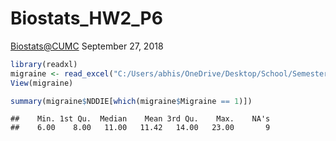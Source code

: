 Biostats\_HW2\_P6
================
<Biostats@CUMC>
September 27, 2018

``` r
library(readxl)
migraine <- read_excel("C:/Users/abhis/OneDrive/Desktop/School/Semester 1/P8130_biostats/HW2/migraine.xlsx")
View(migraine)
```

``` r
summary(migraine$NDDIE[which(migraine$Migraine == 1)])
```

    ##    Min. 1st Qu.  Median    Mean 3rd Qu.    Max.    NA's 
    ##    6.00    8.00   11.00   11.42   14.00   23.00       9

